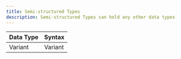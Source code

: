 ```yaml
---
title: Semi-structured Types
description: Semi-structured Types can hold any other data types
---
```


| Data Type        | Syntax   |
| -----------------| -------- |
| Variant          | Variant
